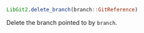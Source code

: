 ```julia
LibGit2.delete_branch(branch::GitReference)
```

Delete the branch pointed to by `branch`.
